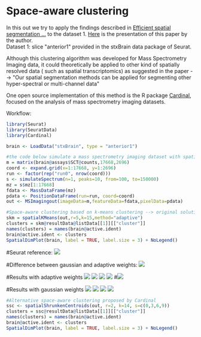 # Space-aware clustering 
In this out we try to apply the findings described in [Efficient spatial segmentation ...](https://pdfs.semanticscholar.org/51f9/b2095466e70edf3add5993c0c1c7800e79a5.pdf?_ga=2.236486721.1509296317.1594040010-1511101378.1594040010) to the dataset 1. [Here](https://www.youtube.com/watch?v=_3U2Elt5CTI) is the presentation of this paper by the author.  
Dataset 1: slice "anterior1" provided in the stxBrain data package of Seurat.

Although this clustering algorithm was developed for Mass Spectrometry Imaging data, it could theoretically be applied to other kind of spatially resolved data ( such as spatial transcriptomics) as suggested in the paper --> "Our spatial segmentation methods can be applied for segmenting other hyper-spectral or multi-channel data"

One open source implementation of this method is the R package [Cardinal](https://www.bioconductor.org/packages/release/bioc/html/Cardinal.html), focused on the analysis of mass spectrometry imaging datasets.

Workflow:

````R
library(Seurat)
library(SeuratData)
library(Cardinal)

brain <- LoadData("stxBrain", type = "anterior1")

#the code below simulate a mass spectrometry imaging dataset with spatial transcriptomics data of brain dataset
m = matrix(brain@assays$SCT@counts,17668,2696)
coord <- expand.grid(x=1:17668, y=1:2696)
run <- factor(rep("run0", nrow(coord)))
s <- simulateSpectrum(n=1, peaks=10, from=100, to=150000)
mz = s$mz[1:17668]
fdata <- MassDataFrame(mz)
pdata <- PositionDataFrame(run=run, coord=coord)
out <- MSImagingout(imageData=m,featureData=fdata,pixelData=pdata)

#Space-aware clustering based on k-means clustering --> original solution of Alexandrov
skm = spatialKMeans(out,r=5,k=15,method="adaptive")
clusters = skm@resultData@listData[[1]][["cluster"]]
names(clusters) = names(brain@active.ident)
brain@active.ident <- clusters
SpatialDimPlot(brain, label = TRUE, label.size = 3) + NoLegend()
````

#Seurat reference:
![](https://user-images.githubusercontent.com/25981629/86606773-b9276880-bfa8-11ea-85e8-db9c498b85eb)

#Difference between gaussian and adaptive weights:
![](https://user-images.githubusercontent.com/25981629/86608264-926a3180-bfaa-11ea-87c0-f7f95996f2d4.png)

#Results with adaptive weights
![](https://user-images.githubusercontent.com/25981629/86606428-43230180-bfa8-11ea-9764-8b86b38489f3.png)
![](https://user-images.githubusercontent.com/25981629/86604816-271e6080-bfa6-11ea-9fb2-93f2167848c8.png)
![](https://user-images.githubusercontent.com/25981629/86603581-7368a100-bfa4-11ea-9dcf-3f8a1bc94773.png)
![](https://user-images.githubusercontent.com/25981629/86601418-92196880-bfa1-11ea-8370-7564a636ce1f.png)
#![](https://user-images.githubusercontent.com/25981629/86599042-5df07880-bf9e-11ea-8332-32beee37acb7.png)

#Results with gaussian weights
![](https://user-images.githubusercontent.com/25981629/86607746-f3453a00-bfa9-11ea-95ae-c1d5cb97c447.png)
![](https://user-images.githubusercontent.com/25981629/86608839-597e8c80-bfab-11ea-86de-56202dab1761.png)
![](https://user-images.githubusercontent.com/25981629/86614523-7028e180-bfb3-11ea-981d-df0a6964d92f.png)
![](https://user-images.githubusercontent.com/25981629/86616136-b3844f80-bfb5-11ea-8a64-dda9ef8cae93.png)

````R
#Alternative space-aware clustering proposed by Cardinal
ssc <- spatialShrunkenCentroids(out, r=2, k=14, s=c(0,3,6,9))
clusters = ssc@resultData@listData[[1]][["cluster"]]
names(clusters) = names(brain@active.ident)
brain@active.ident <- clusters
SpatialDimPlot(brain, label = TRUE, label.size = 3) + NoLegend()
````